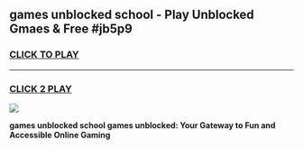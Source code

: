 
## games unblocked school - Play Unblocked Gmaes & Free #jb5p9
<h3>
<a href="https://news.freeplayer.one?title=games_unblocked_school&ref=24F">CLICK TO PLAY</a></h3>
<hr>

<h3>
<a href="https://news.freeplayer.one?title=games_unblocked_school&ref=24F">CLICK 2 PLAY</a>
  
</h3>

<a href="https://news.freeplayer.one?title=games_unblocked_school&ref=24F/"><img src="https://clearcache.store/games.png"></a>


**games unblocked school games unblocked: Your Gateway to Fun and Accessible Online Gaming**

